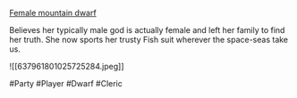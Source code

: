 
[Female mountain dwarf](https://www.dndbeyond.com/characters/114298973)

Believes her typically male god is actually female and left her family to find her truth. She now sports her trusty Fish suit wherever the space-seas take us.

![[637961801025725284.jpeg]]

#Party
#Player
#Dwarf
#Cleric
